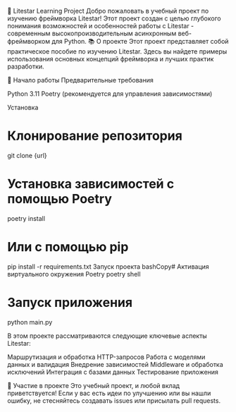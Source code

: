 🌟 Litestar Learning Project
Добро пожаловать в учебный проект по изучению фреймворка Litestar! Этот проект создан с целью глубокого понимания возможностей и особенностей работы с Litestar - современным высокопроизводительным асинхронным веб-фреймворком для Python.
📚 О проекте
Этот проект представляет собой практическое пособие по изучению Litestar. Здесь вы найдете примеры использования основных концепций фреймворка и лучших практик разработки.

🚀 Начало работы
Предварительные требования

Python 3.11
Poetry (рекомендуется для управления зависимостями)

Установка

# Клонирование репозитория
git clone {url}


# Установка зависимостей с помощью Poetry
poetry install

# Или с помощью pip
pip install -r requirements.txt
Запуск проекта
bashCopy# Активация виртуального окружения Poetry
poetry shell

# Запуск приложения
python main.py

В этом проекте рассматриваются следующие ключевые аспекты Litestar:

Маршрутизация и обработка HTTP-запросов
Работа с моделями данных и валидация
Внедрение зависимостей
Middleware и обработка исключений
Интеграция с базами данных
Тестирование приложения

🤝 Участие в проекте
Это учебный проект, и любой вклад приветствуется! Если у вас есть идеи по улучшению или вы нашли ошибку, не стесняйтесь создавать issues или присылать pull requests.
